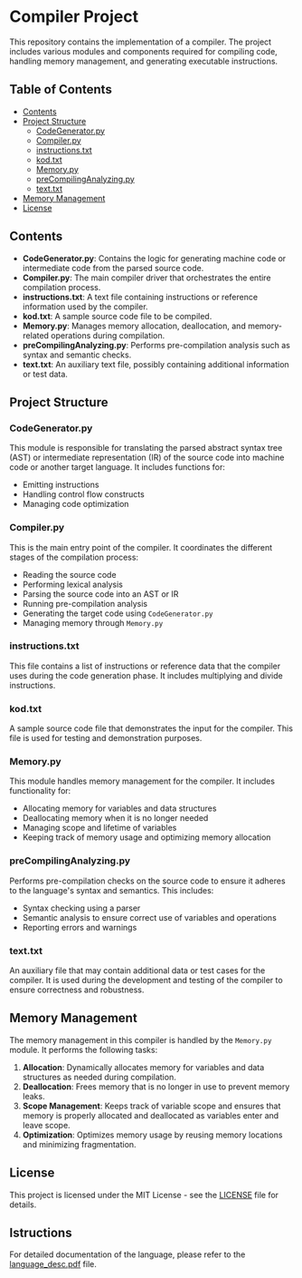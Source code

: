 # Compiler Project

This repository contains the implementation of a compiler. The project includes various modules and components required for compiling code, handling memory management, and generating executable instructions.

## Table of Contents
- [Contents](#contents)
- [Project Structure](#project-structure)
  - [CodeGenerator.py](#codegeneratorpy)
  - [Compiler.py](#compilerpy)
  - [instructions.txt](#instructionstxt)
  - [kod.txt](#kodtxt)
  - [Memory.py](#memorypy)
  - [preCompilingAnalyzing.py](#precompilinganalyzingpy)
  - [text.txt](#texttxt)
- [Memory Management](#memory-management)
- [License](#license)

## Contents

- **CodeGenerator.py**: Contains the logic for generating machine code or intermediate code from the parsed source code.
- **Compiler.py**: The main compiler driver that orchestrates the entire compilation process.
- **instructions.txt**: A text file containing instructions or reference information used by the compiler.
- **kod.txt**: A sample source code file to be compiled.
- **Memory.py**: Manages memory allocation, deallocation, and memory-related operations during compilation.
- **preCompilingAnalyzing.py**: Performs pre-compilation analysis such as syntax and semantic checks.
- **text.txt**: An auxiliary text file, possibly containing additional information or test data.

## Project Structure

### CodeGenerator.py

This module is responsible for translating the parsed abstract syntax tree (AST) or intermediate representation (IR) of the source code into machine code or another target language. It includes functions for:
- Emitting instructions
- Handling control flow constructs
- Managing code optimization

### Compiler.py

This is the main entry point of the compiler. It coordinates the different stages of the compilation process:
- Reading the source code
- Performing lexical analysis
- Parsing the source code into an AST or IR
- Running pre-compilation analysis
- Generating the target code using `CodeGenerator.py`
- Managing memory through `Memory.py`

### instructions.txt

This file contains a list of instructions or reference data that the compiler uses during the code generation phase. It includes multiplying and divide instructions.

### kod.txt

A sample source code file that demonstrates the input for the compiler. This file is used for testing and demonstration purposes.

### Memory.py

This module handles memory management for the compiler. It includes functionality for:
- Allocating memory for variables and data structures
- Deallocating memory when it is no longer needed
- Managing scope and lifetime of variables
- Keeping track of memory usage and optimizing memory allocation

### preCompilingAnalyzing.py

Performs pre-compilation checks on the source code to ensure it adheres to the language's syntax and semantics. This includes:
- Syntax checking using a parser
- Semantic analysis to ensure correct use of variables and operations
- Reporting errors and warnings

### text.txt

An auxiliary file that may contain additional data or test cases for the compiler. It is used during the development and testing of the compiler to ensure correctness and robustness.

## Memory Management

The memory management in this compiler is handled by the `Memory.py` module. It performs the following tasks:

1. **Allocation**: Dynamically allocates memory for variables and data structures as needed during compilation.
2. **Deallocation**: Frees memory that is no longer in use to prevent memory leaks.
3. **Scope Management**: Keeps track of variable scope and ensures that memory is properly allocated and deallocated as variables enter and leave scope.
4. **Optimization**: Optimizes memory usage by reusing memory locations and minimizing fragmentation.

## License

This project is licensed under the MIT License - see the [LICENSE](LICENSE) file for details.

## Istructions

For detailed documentation of the language, please refer to the [language_desc.pdf](language_desc.pdf) file.

